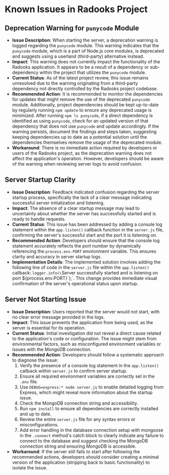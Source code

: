 # Known Issues in Radooks Project

## Deprecation Warning for `punycode` Module
- **Issue Description**: When starting the server, a deprecation warning is logged regarding the `punycode` module. This warning indicates that the `punycode` module, which is a part of Node.js core modules, is deprecated and suggests using a userland (third-party) alternative instead.
- **Impact**: This warning does not currently impact the functionality of the Radooks application. It appears to be a result of a dependency or sub-dependency within the project that utilizes the `punycode` module.
- **Current Status**: As of the latest project review, this issue remains unresolved due to the warning originating from a third-party dependency not directly controlled by the Radooks project codebase.
- **Recommended Action**: It is recommended to monitor the dependencies for updates that might remove the use of the deprecated `punycode` module. Additionally, project dependencies should be kept up-to-date by regularly running `npm update` to ensure any deprecated usage is minimized. After running `npm ls punycode`, if a direct dependency is identified as using `punycode`, check for an updated version of that dependency that does not use `punycode` and update accordingly. If the warning persists, document the findings and steps taken, suggesting keeping dependencies up to date as a potential solution until the dependencies themselves remove the usage of the deprecated module.
- **Workaround**: There is no immediate action required by developers or users of the Radooks project, as the deprecation warning does not affect the application's operation. However, developers should be aware of the warning when reviewing server logs to avoid confusion.

## Server Startup Clarity
- **Issue Description**: Feedback indicated confusion regarding the server startup process, specifically the lack of a clear message indicating successful server initialization and listening.
- **Impact**: The absence of a clear startup message may lead to uncertainty about whether the server has successfully started and is ready to handle requests.
- **Current Status**: This issue has been addressed by adding a console log statement within the `app.listen()` callback function in the `server.js` file, confirming the server's successful start and the port it is listening on.
- **Recommended Action**: Developers should ensure that the console log statement accurately reflects the port number by dynamically referencing the `process.env.PORT` environment variable. This ensures clarity and accuracy in server startup logs.
- **Implementation Details**: The implemented solution involves adding the following line of code in the `server.js` file within the `app.listen()` callback: `logger.info(\`Server successfully started and is listening on port ${process.env.PORT}\`);`. This change provides immediate visual confirmation of the server's operational status upon startup.

## Server Not Starting Issue
- **Issue Description**: Users reported that the server would not start, with no clear error message provided in the logs.
- **Impact**: This issue prevents the application from being used, as the server is essential for its operation.
- **Current Status**: Initial investigation did not reveal a direct cause related to the application's code or configuration. The issue might stem from environmental factors, such as misconfigured environment variables or issues with the MongoDB connection.
- **Recommended Action**: Developers should follow a systematic approach to diagnose the issue:
  1. Verify the presence of a console log statement in the `app.listen()` callback within `server.js` to confirm server startup.
  2. Ensure all required environment variables are correctly set in the `.env` file.
  3. Use `DEBUG=express:* node server.js` to enable detailed logging from Express, which might reveal more information about the startup issue.
  4. Check the MongoDB connection string and accessibility.
  5. Run `npm install` to ensure all dependencies are correctly installed and up to date.
  6. Review the entire `server.js` file for any syntax errors or misconfigurations.
  7. Add error handling in the database connection setup with mongoose in the `.connect` method's catch block to clearly indicate any failure to connect to the database and suggest checking the MongoDB connection string and ensuring MongoDB is accessible.
- **Workaround**: If the server still fails to start after following the recommended actions, developers should consider creating a minimal version of the application (stripping back to basic functionality) to isolate the issue.